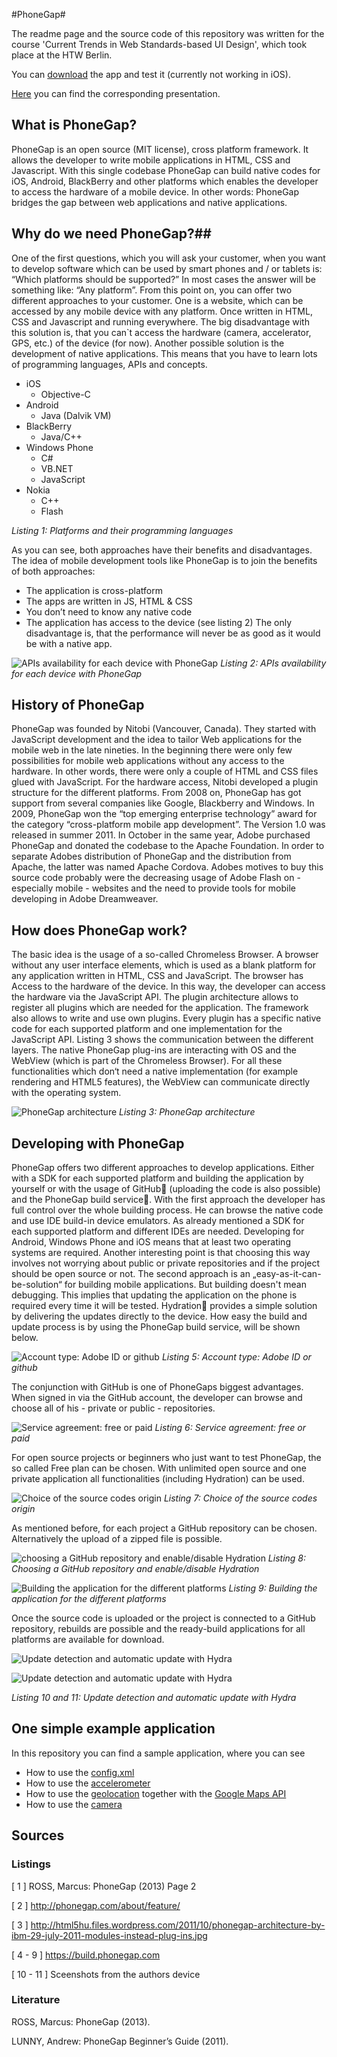 #PhoneGap#

The readme page and the source code of this repository was written for the course 'Current Trends in Web Standards-based UI Design', which took place at the HTW Berlin.

You can [download](https://build.phonegap.com/apps/828153/builds) the app and test it (currently not working in iOS).
  
[Here](http://prezi.com/-yhprmlndddg/untitled-prezi/?utm_campaign=share&utm_medium=copy) you can find the corresponding presentation.




## What is PhoneGap? ##
PhoneGap is an open source (MIT license), cross platform framework. It allows the developer to write mobile applications in HTML, CSS and Javascript. With this single codebase PhoneGap can build native codes for iOS, Android, BlackBerry and other platforms which enables the developer to access the hardware of a mobile device. 
In other words: PhoneGap bridges the gap between web applications and native applications.

## Why do we need PhoneGap?##
One of the first questions, which you will ask your customer, when you want to develop software which can be used by smart phones and / or tablets is: “Which platforms should be supported?”  In most cases the answer will be something like: “Any platform”. From this point on, you can offer two different approaches to your customer. One is a website, which can be accessed by any mobile device with any platform. Once written in HTML, CSS and Javascript and running everywhere. The big disadvantage with this solution is, that you can`t access the hardware (camera, accelerator, GPS, etc.) of the device (for now). Another possible solution is the development of native applications. This means that you have to learn lots of programming languages, APIs and concepts. 


* iOS
  * Objective-C 
* Android 
  * Java (Dalvik VM)
* BlackBerry
  * Java/C++  
* Windows Phone
  * C#
  * VB.NET
  * JavaScript  
* Nokia
  * C++
  * Flash

*Listing 1: Platforms and their programming languages*

As you can see, both approaches have their benefits and disadvantages. The idea of mobile development tools like PhoneGap is to join the benefits of both approaches: 
  * The application is cross-platform
  * The apps are written in JS, HTML & CSS
  * You don’t need to know any native code
  * The application has access to the device (see listing 2)
The only disadvantage is, that the performance will never be as good as it would be with a native app.

![APIs availability for each device with PhoneGap](https://raw.github.com/notiontaxi/phonegap-trial/master/img/listing2.jpg "Title")
*Listing 2: APIs availability for each device with PhoneGap*

## History of PhoneGap ##
PhoneGap was founded by Nitobi (Vancouver, Canada). They started with JavaScript development and the idea to tailor Web applications for the mobile web in the late nineties. In the beginning there were only few possibilities for mobile web applications without any access to the hardware. In other words, there were only a couple of HTML and CSS files glued with JavaScript. For the hardware access, Nitobi developed a plugin structure for the different platforms. From 2008 on, PhoneGap has got support from several companies like Google, Blackberry and Windows. In 2009, PhoneGap won the  “top emerging enterprise technology” award for the category “cross-platform mobile app development”. The Version 1.0 was released in summer 2011. In October in the same year, Adobe purchased PhoneGap and donated the codebase to the Apache Foundation. In order to separate Adobes distribution of PhoneGap and the distribution from Apache, the latter was named Apache Cordova.
Adobes motives to buy this source code probably were the decreasing usage of Adobe Flash on - especially mobile - websites and the need to provide tools for mobile developing in Adobe Dreamweaver.

## How does PhoneGap work? ##
The basic idea is the usage of a so-called Chromeless Browser. A browser without any user interface elements, which is used as a blank platform for any application written in HTML, CSS and JavaScript. The browser has Access to the hardware of the device. In this way, the developer can access the hardware via the JavaScript API.
The plugin architecture allows to register all plugins which are needed for the application. The framework also allows to write and use own plugins. Every plugin has a specific native code for each supported platform and one implementation for the JavaScript API. 
Listing 3 shows the communication between the different layers. The native PhoneGap plug-ins are interacting with OS and the WebView (which is part of the Chromeless Browser). For all these functionalities which don‘t need a native implementation (for example rendering and HTML5 features), the WebView can communicate directly with the operating system.
  
![PhoneGap architecture](http://html5hu.files.wordpress.com/2011/10/phonegap-architecture-by-ibm-29-july-2011-modules-instead-plug-ins.jpg "PhoneGap architecture")
*Listing 3: PhoneGap architecture*

## Developing with PhoneGap ##
PhoneGap offers two different approaches to develop applications. Either with a SDK for each supported platform and building the application by yourself or with the usage of GitHub (uploading the code is also possible) and the PhoneGap build service. 
With the first approach the developer has full control over the whole building process. He can browse the native code and use IDE build-in device emulators. As already mentioned a SDK for each supported platform and different IDEs are needed. Developing for Android, Windows Phone and iOS means that at least two operating systems are required. Another interesting point is that choosing this way involves not worrying about public or private repositories and if the project should be open source or not.
The second approach is an „easy-as-it-can-be-solution“ for building mobile applications. But building doesn't mean debugging. This implies that updating the application on the phone is required every time it will be tested. Hydration provides a simple solution by delivering the updates directly to the device. 
How easy the build and update process is by using the PhoneGap build service, will be shown below.
  
![Account type: Adobe ID or github](https://raw.github.com/notiontaxi/phonegap-trial/master/img/listing5.jpg "Account types")
*Listing 5: Account type: Adobe ID or github*
  
The conjunction with GitHub is one of PhoneGaps biggest advantages. When signed in via the GitHub account, the developer can browse and choose all of his - private or public - repositories.
  
![Service agreement: free or paid](https://raw.github.com/notiontaxi/phonegap-trial/master/img/listing6.jpg "Service agreements")
*Listing 6: Service agreement: free or paid*
  
For open source projects or beginners who just want to test PhoneGap, the so called Free plan can be chosen. With unlimited open source and one private application all functionalities (including Hydration) can be used.

![Choice of the source codes origin](https://raw.github.com/notiontaxi/phonegap-trial/master/img/listing7.jpg "source code origin")
*Listing 7: Choice of the source codes origin*
  
As mentioned before, for each project a GitHub repository can be chosen. Alternatively the upload of a zipped file is possible.

![choosing a GitHub repository and enable/disable Hydration](https://raw.github.com/notiontaxi/phonegap-trial/master/img/listing8.jpg "choosing a GitHub repository")
*Listing 8: Choosing a GitHub repository and enable/disable Hydration*
  
![Building the application for the different platforms](https://raw.github.com/notiontaxi/phonegap-trial/master/img/listing9.png "Building the application")
*Listing 9: Building the application for the different platforms*
  
Once the source code is uploaded or the project is connected to a GitHub repository, rebuilds are possible and the ready-build applications for all platforms are available for download.

![Update detection and automatic update with Hydra](https://raw.github.com/notiontaxi/phonegap-trial/master/img/listing10.png "Use Hydra")

![Update detection and automatic update with Hydra](https://raw.github.com/notiontaxi/phonegap-trial/master/img/listing11.png "Hydra is good for you")
  
*Listing 10 and 11: Update detection and automatic update with Hydra*


## One simple example application ##
In this repository you can find a sample application, where you can see
  * How to use the [config.xml](https://build.phonegap.com/docs/config-xml)
  * How to use the [accelerometer](http://docs.phonegap.com/en/3.0.0/cordova_accelerometer_accelerometer.md.html#Accelerometer)
  * How to use the [geolocation](http://docs.phonegap.com/en/3.0.0/cordova_geolocation_geolocation.md.html#Geolocation) together with the [Google Maps API](https://developers.google.com/maps/mobile-apps?hl=de)
  * How to use the [camera](http://docs.phonegap.com/en/3.0.0/cordova_camera_camera.md.html#Camera)

## Sources ##
### Listings ###

[ 1 ] ROSS, Marcus: PhoneGap (2013) Page 2
  
[ 2 ] http://phonegap.com/about/feature/
  
[ 3 ] http://html5hu.files.wordpress.com/2011/10/phonegap-architecture-by-ibm-29-july-2011-modules-instead-plug-ins.jpg
  
[ 4 - 9 ] https://build.phonegap.com
  
[ 10 - 11 ]	Sceenshots from the authors device
  
### Literature ###

ROSS, Marcus:  PhoneGap (2013).
  
LUNNY, Andrew: PhoneGap Beginner’s Guide (2011).
